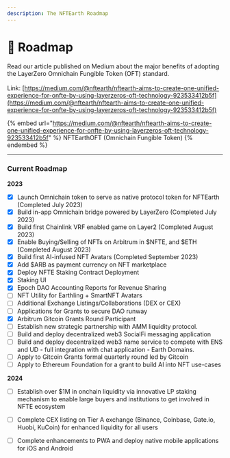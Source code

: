 ```yaml
---
description: The NFTEarth Roadmap
---
```


# 🎯 Roadmap

Read our article published on Medium about the major benefits of adopting the LayerZero Omnichain Fungible Token (OFT) standard. \
\
Link: [https://medium.com/@nftearth/nftearth-aims-to-create-one-unified-experience-for-onfte-by-using-layerzeros-oft-technology-923533412b5f](https://medium.com/@nftearth/nftearth-aims-to-create-one-unified-experience-for-onfte-by-using-layerzeros-oft-technology-923533412b5f)

{% embed url="https://medium.com/@nftearth/nftearth-aims-to-create-one-unified-experience-for-onfte-by-using-layerzeros-oft-technology-923533412b5f" %}
NFTEarthOFT (Omnichain Fungible Token)
{% endembed %}

***

### Current Roadmap



**2023**

* [x] Launch Omnichain token to serve as native protocol token for NFTEarth (Completed July 2023)
* [x] Build in-app Omnichain bridge powered by LayerZero (Completed July 2023)
* [x] Build first Chainlink VRF enabled game on Layer2 (Completed August 2023)
* [x] Enable Buying/Selling of NFTs on Arbitrum in $NFTE, and $ETH (Completed August 2023)
* [x] Build first AI-infused NFT Avatars (Completed September 2023)
* [x] Add $ARB as payment currency on NFT marketplace
* [x] Deploy NFTE Staking Contract Deployment
* [x] Staking UI
* [x] Epoch DAO Accounting Reports for Revenue Sharing
* [ ] NFT Utility for Earthling + SmartNFT Avatars
* [ ] Additional Exchange Listings/Collaborations (DEX or CEX)
* [ ] Applications for Grants to secure DAO runway
* [x] Arbitrum Gitcoin Grants Round Participant
* [ ] Establish new strategic partnership with AMM liquidity protocol.
* [ ] Build and deploy decentralized web3 SocialFi messaging application
* [ ] Build and deploy decentralized web3 name service to compete with ENS and UD - full integration with chat application - Earth Domains.
* [ ] Apply to Gitcoin Grants formal quarterly round led by Gitcoin
* [ ] Apply to Ethereum Foundation for a grant to build AI into NFT use-cases

**2024**

* [ ] Establish over $1M in onchain liquidity via innovative LP staking mechanism to enable large buyers and institutions to get involved in NFTE ecosystem
* [ ] Complete CEX listing on Tier A exchange (Binance, Coinbase, Gate.io, Huobi, KuCoin) for enhanced liquidity for all users
* [ ] Complete enhancements to PWA and deploy native mobile applications for iOS and Android

